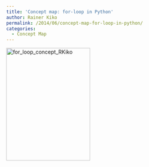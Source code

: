 ```yaml
---
title: 'Concept map: for-loop in Python'
author: Rainer Kiko
permalink: /2014/06/concept-map-for-loop-in-python/
categories:
  - Concept Map
---
```

[<img class="alignnone size-medium wp-image-7892" alt="for_loop_concept_RKiko" src="http://teaching.software-carpentry.org/wp-content/uploads/2014/06/for_loop_concept_RKiko1-e1403438304969-224x300.jpg" width="224" height="300" />][1]

 [1]: http://teaching.software-carpentry.org/wp-content/uploads/2014/06/for_loop_concept_RKiko1-e1403438304969.jpg
